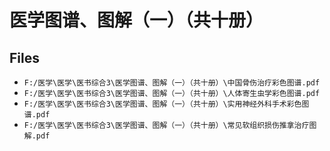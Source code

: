 # 医学图谱、图解（一）（共十册）

## Files

- `F:/医学\医学\医书综合3\医学图谱、图解（一）（共十册）\中国骨伤治疗彩色图谱.pdf`
- `F:/医学\医学\医书综合3\医学图谱、图解（一）（共十册）\人体寄生虫学彩色图谱.pdf`
- `F:/医学\医学\医书综合3\医学图谱、图解（一）（共十册）\实用神经外科手术彩色图谱.pdf`
- `F:/医学\医学\医书综合3\医学图谱、图解（一）（共十册）\常见软组织损伤推拿治疗图解.pdf`
